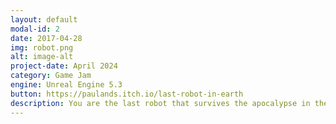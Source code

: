 ```yaml
---
layout: default
modal-id: 2
date: 2017-04-28
img: robot.png
alt: image-alt
project-date: April 2024
category: Game Jam
engine: Unreal Engine 5.3
button: https://paulands.itch.io/last-robot-in-earth
description: You are the last robot that survives the apocalypse in the world, you find a little plant and you want to take it to a bunker before you "die" (by falling into the water, or dying in some way over which Chat has control). You pass obstacles but spectators can prevent you from reaching them with various commands.
---
```

